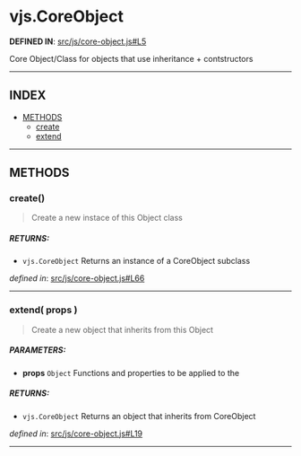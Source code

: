 <!-- GENERATED FROM SOURCE -->

# vjs.CoreObject

__DEFINED IN__: [src/js/core-object.js#L5](https://github.com/videojs/video.js/blob/master/src/js/core-object.js#L5)  

Core Object/Class for objects that use inheritance + contstructors

---

## INDEX

- [METHODS](#methods)
  - [create](#create)
  - [extend](#extend-props-)

---

## METHODS

### create()
> Create a new instace of this Object class

##### RETURNS: 
* `vjs.CoreObject` Returns an instance of a CoreObject subclass

_defined in_: [src/js/core-object.js#L66](https://github.com/videojs/video.js/blob/master/src/js/core-object.js#L66)

---

### extend( props )
> Create a new object that inherits from this Object

##### PARAMETERS: 
* __props__ `Object` Functions and properties to be applied to the

##### RETURNS: 
* `vjs.CoreObject` Returns an object that inherits from CoreObject

_defined in_: [src/js/core-object.js#L19](https://github.com/videojs/video.js/blob/master/src/js/core-object.js#L19)

---

